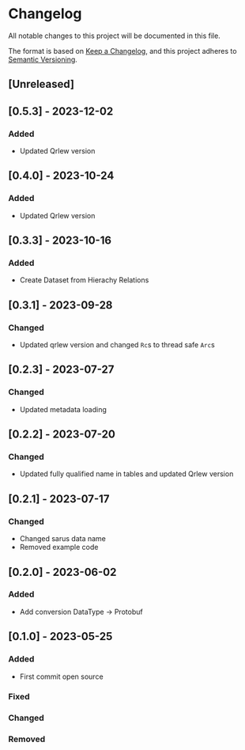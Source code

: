 # Changelog

All notable changes to this project will be documented in this file.

The format is based on [Keep a Changelog](https://keepachangelog.com/en/1.0.0/),
and this project adheres to [Semantic Versioning](https://semver.org/spec/v2.0.0.html).

## [Unreleased]

## [0.5.3] - 2023-12-02
### Added
- Updated Qrlew version

## [0.4.0] - 2023-10-24
### Added
- Updated Qrlew version

## [0.3.3] - 2023-10-16
### Added
- Create Dataset from Hierachy Relations

## [0.3.1] - 2023-09-28
### Changed
- Updated qrlew version and changed `Rc`s to thread safe `Arc`s

## [0.2.3] - 2023-07-27
### Changed
- Updated metadata loading

## [0.2.2] - 2023-07-20
### Changed
- Updated fully qualified name in tables and updated Qrlew version

## [0.2.1] - 2023-07-17
### Changed
- Changed sarus data name
- Removed example code

## [0.2.0] - 2023-06-02
### Added
- Add conversion DataType -> Protobuf

## [0.1.0] - 2023-05-25

### Added
- First commit open source

### Fixed

### Changed

### Removed
